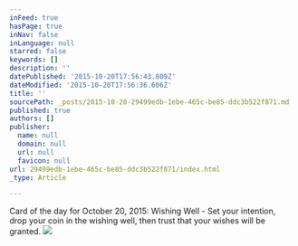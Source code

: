 ```yaml
---
inFeed: true
hasPage: true
inNav: false
inLanguage: null
starred: false
keywords: []
description: ''
datePublished: '2015-10-20T17:56:43.809Z'
dateModified: '2015-10-20T17:56:36.606Z'
title: ''
sourcePath: _posts/2015-10-20-29499edb-1ebe-465c-be85-ddc3b522f871.md
published: true
authors: []
publisher:
  name: null
  domain: null
  url: null
  favicon: null
url: 29499edb-1ebe-465c-be85-ddc3b522f871/index.html
_type: Article

---
```

Card of the day for October 20, 2015: Wishing Well - Set your intention, drop your coin in the wishing well, then trust that your wishes will be granted.
![](https://the-grid-user-content.s3-us-west-2.amazonaws.com/e069cc7a-4ec2-484e-b0db-d4c3108d9e30.JPG)